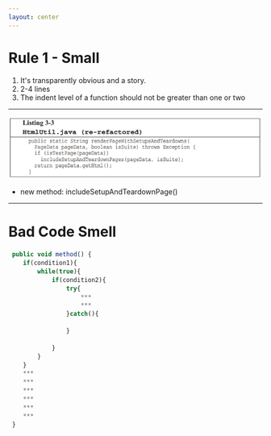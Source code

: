 ```yaml
---
layout: center
---
```


# Rule 1 - Small
1. It's transparently obvious and a story.
2. 2-4 lines
3. The indent level of a function should not be greater than one or two

<!--
1. 短小这个原则，已经存在了几十年了，SOLID当中的第一个单一职责原则，也是在强调，一个函数只应该做一件事情。
2. 如何做到短小，这三点是书中的所表达的重点内容。
-->
---

<img src="/images/Listing 3-3.PNG" class="m-1 h-40 rounded shadow" />

- new method: includeSetupAndTeardownPage()

<!--
1. 作者在书中又对之前已经重构过的代码，又进一步地重构了一版。 将具体include setup和teardown的操作都封装到一个"includeSetupAndTeardownPage"方法中，最后这个方法只有4行代码，只有两层缩进。
2. 我认为这真的是一种极致地追求， 从我个人的角度并不是100%认同这种极致的追求，我当然认同方法应该短小，但是，物极必反，真的每一个方法都严格的短小到这种程度，一个类中的方法数量不会小了，反而也会增加阅读的负担。 个人想法而已，并不是在强制输出哈，实践中欢迎大家交换不同的想法。
-->

---

# Bad Code Smell

```ts
 public void method() {
    if(condition1){
        while(true){
            if(condition2){
                try{
                    ***
                    ***
                }catch(){

                }
                
            }
        }
    }
    ***
    ***
    ***
    ***
    ***
    ***
 }


```
<!--
1. 基于短小的原则， 当我们审视自己的代码发现，表达意图不清晰，代码行数过多，缩进层级过多的时候，那就应该这是不是坏代码的味道。
2. 样例中这些事伪代码，if while for 甚至try catch 每一个都是一个代码缩进块。
-->